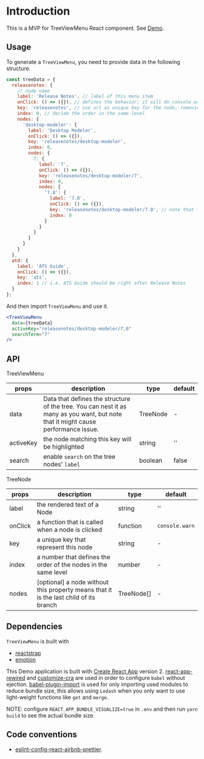 # Introduction

This is a MVP for TreeViewMenu React component. See [Demo](https://iannbing.github.io/hello-tree-view-menu).

## Usage

To generate a `TreeViewMenu`, you need to provide data in the following structure.

```javascript
const treeData = {
  releasenotes: {
    // node name
    label: 'Release Notes', // label of this menu item
    onClick: () => ({}), // defines the behavior; it will do console.warn if not specified
    key: 'releasenotes', // use url as unique key for the node, removing leading and trailing slashes
    index: 0, // decide the order in the same level
    nodes: {
      'desktop-modeler': {
        label: 'Desktop Modeler',
        onClick: () => ({}),
        key: 'releasenotes/desktop-modeler',
        index: 0,
        nodes: {
          7: {
            label: '7',
            onClick: () => ({}),
            key: 'releasenotes/desktop-modeler/7',
            index: 0,
            nodes: {
              '7.0': {
                label: '7.0',
                onClick: () => ({}),
                key: 'releasenotes/desktop-modeler/7.0', // note that the URL is not necessarily reflecting the node path
                index: 0
              }
            }
          }
        }
      }
    }
  },
  atd: {
    label: 'ATS Guide',
    onClick: () => ({}),
    key: 'ats',
    index: 1 // i.e. ATS Guide should be right after Release Notes
  }
};
```

And then import `TreeViewMenu` and use it.

```jsx
<TreeViewMenu
  data={treeData}
  activeKey="releasenotes/desktop-modeler/7.0"
  searchTerm="7"
/>
```

## API

TreeViewMenu

| props     | description                                                                                                                       | type     | default |
| --------- | --------------------------------------------------------------------------------------------------------------------------------- | -------- | ------- |
| data      | Data that defines the structure of the tree. You can nest it as many as you want, but note that it might cause performance issue. | TreeNode | -       |
| activeKey | the node matching this key will be highlighted                                                                                    | string   | ''      |
| search    | enable `search` on the tree nodes' `label`                                                                                        | boolean  | false   |

TreeNode

| props   | description                                                                             | type       | default        |
| ------- | --------------------------------------------------------------------------------------- | ---------- | -------------- |
| label   | the rendered text of a Node                                                             | string     | ''             |
| onClick | a function that is called when a node is clicked                                        | function   | `console.warn` |
| key     | a unique key that represent this node                                                   | string     | -              |
| index   | a number that defines the order of the nodes in the same level                          | number     | -              |
| nodes   | \[optional\] a node without this property means that it is the last child of its branch | TreeNode[] | -              |

## Dependencies

`TreeViewMenu` is built with

- [reactstrap](https://reactstrap.github.io/)
- [emotion](https://emotion.sh/)

This Demo application is built with [Create React App](https://github.com/facebook/create-react-app) version 2. [react-app-rewired](https://github.com/timarney/react-app-rewired) and [customize-cra](https://github.com/arackaf/customize-cra) are used in order to configure `babel` without ejection. [babel-plugin-import](https://github.com/ant-design/babel-plugin-import) is used for only importing used modules to reduce bundle size, this allows using `Lodash` when you only want to use light-weight functions like `get` and `merge`.

NOTE: configure `REACT_APP_BUNDLE_VISUALIZE=true` in `.env` and then run `yarn build` to see the actual bundle size.

## Code conventions

- [eslint-config-react-airbnb-prettier](https://github.com/iannbing/eslint-config-react-airbnb-prettier).

